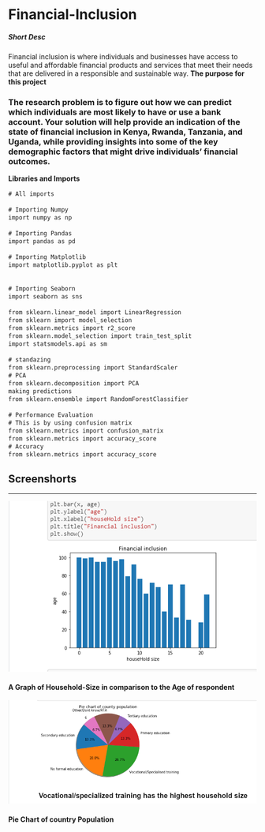 # Financial-Inclusion
##### Short Desc
Financial inclusion is where individuals and businesses have access to useful and affordable financial products and services that meet their needs that are delivered in a responsible and sustainable way.
**The purpose for this project**

### The research problem is to figure out how we can predict which individuals are most likely to have or use a bank account. Your solution will help provide an indication of the state of financial inclusion in Kenya, Rwanda, Tanzania, and Uganda, while providing insights into some of the key demographic factors that might drive individuals’ financial outcomes.

**Libraries and Imports**

```
# All imports

# Importing Numpy
import numpy as np

# Importing Pandas
import pandas as pd

# Importing Matplotlib
import matplotlib.pyplot as plt


# Importing Seaborn
import seaborn as sns

from sklearn.linear_model import LinearRegression
from sklearn import model_selection
from sklearn.metrics import r2_score
from sklearn.model_selection import train_test_split
import statsmodels.api as sm

# standazing
from sklearn.preprocessing import StandardScaler
# PCA
from sklearn.decomposition import PCA
making predictions
from sklearn.ensemble import RandomForestClassifier

# Performance Evaluation
# This is by using confusion matrix
from sklearn.metrics import confusion_matrix
from sklearn.metrics import accuracy_score
# Accuracy
from sklearn.metrics import accuracy_score
```
## Screenshorts
----------
![Image of Household sizes](https://github.com/codybaraks/Financial-Inclusion/blob/master/household%20size.PNG)
#### A Graph of Household-Size in comparison to the Age of respondent

![Image of Country population](https://github.com/codybaraks/Financial-Inclusion/blob/master/training.PNG)
#### Pie Chart of country Population

